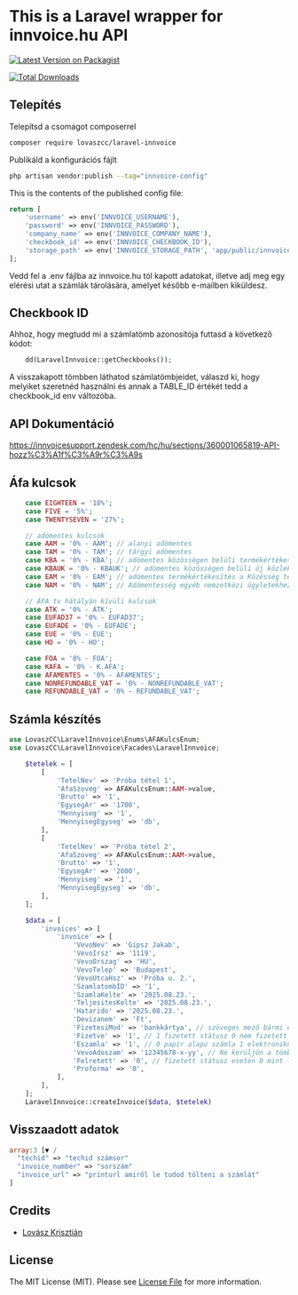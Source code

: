 # This is a Laravel wrapper for innvoice.hu API

[![Latest Version on Packagist](https://img.shields.io/packagist/v/lovaszcc/laravel-innvoice.svg?style=flat-square)](https://packagist.org/packages/lovaszcc/laravel-innvoice)

[![Total Downloads](https://img.shields.io/packagist/dt/lovaszcc/laravel-innvoice.svg?style=flat-square)](https://packagist.org/packages/lovaszcc/laravel-innvoice)

## Telepítés

Telepítsd a csomagot composerrel

```bash
composer require lovaszcc/laravel-innvoice
```

Publikáld a konfigurációs fájlt

```bash
php artisan vendor:publish --tag="innvoice-config"
```

This is the contents of the published config file:

```php
return [
    'username' => env('INNVOICE_USERNAME'),
    'password' => env('INNVOICE_PASSWORD'),
    'company_name' => env('INNVOICE_COMPANY_NAME'),
    'checkbook_id' => env('INNVOICE_CHECKBOOK_ID'),
    'storage_path' => env('INNVOICE_STORAGE_PATH', 'app/public/innvoice'),
];
```

Vedd fel a .env fájlba az innvoice.hu tól kapott adatokat, illetve adj meg egy elérési utat a számlák tárolására, amelyet később e-mailben kiküldesz.

## Checkbook ID

Ahhoz, hogy megtudd mi a számlatömb azonosítója futtasd a következő kódot:

```php
    dd(LaravelInnvoice::getCheckbooks());
```

A visszakapott tömbben láthatod számlatömbjeidet, válaszd ki, hogy melyiket szeretnéd használni és annak a TABLE_ID értékét tedd a checkbook_id env változóba.

## API Dokumentáció

https://innvoicesupport.zendesk.com/hc/hu/sections/360001065819-API-hozz%C3%A1f%C3%A9r%C3%A9s

## Áfa kulcsok

```php
    case EIGHTEEN = '18%';
    case FIVE = '5%';
    case TWENTYSEVEN = '27%';

    // adómentes kulcsok
    case AAM = '0% - AAM'; // alanyi adómentes
    case TAM = '0% - TAM'; // tárgyi adómentes
    case KBA = '0% - KBA'; // adómentes közösségen belüli termékértékesítés
    case KBAUK = '0% - KBAUK'; // adómentes közösségen belüli új közlekedési eszköz értékesítés
    case EAM = '0% - EAM'; // adómentes termékértékesítés a Közésség területén kívülre
    case NAM = '0% - NAM'; // Adómentesség egyéb nemzetközi ügyletekhez

    // ÁFA tv hátályán kívüli kulcsok
    case ATK = '0% - ÁTK';
    case EUFAD37 = '0% - EUFAD37';
    case EUFADE = '0% - EUFADE';
    case EUE = '0% - EUE';
    case HO = '0% - HO';

    case FOA = '0% - FOA';
    case KAFA = '0% - K.AFA';
    case AFAMENTES = '0% - AFAMENTES';
    case NONREFUNDABLE_VAT = '0% - NONREFUNDABLE_VAT';
    case REFUNDABLE_VAT = '0% - REFUNDABLE_VAT';
```

## Számla készítés

```php
use LovaszCC\LaravelInnvoice\Enums\AFAKulcsEnum;
use LovaszCC\LaravelInnvoice\Facades\LaravelInnvoice;

    $tetelek = [
        [
            'TetelNev' => 'Próba tétel 1',
            'AfaSzoveg' => AFAKulcsEnum::AAM->value,
            'Brutto' => '1',
            'EgysegAr' => '1700',
            'Mennyiseg' => '1',
            'MennyisegEgyseg' => 'db',
        ],
        [
            'TetelNev' => 'Próba tétel 2',
            'AfaSzoveg' => AFAKulcsEnum::AAM->value,
            'Brutto' => '1',
            'EgysegAr' => '2600',
            'Mennyiseg' => '1',
            'MennyisegEgyseg' => 'db',
        ],
    ];

    $data = [
        'invoices' => [
            'invoice' => [
                'VevoNev' => 'Gipsz Jakab',
                'VevoIrsz' => '1119',
                'VevoOrszag' => 'HU',
                'VevoTelep' => 'Budapest',
                'VevoUtcaHsz' => 'Próba u. 2.',
                'SzamlatombID' => '1',
                'SzamlaKelte' => '2025.08.23.',
                'TeljesitesKelte' => '2025.08.23.',
                'Hatarido' => '2025.08.23.',
                'Devizanem' => 'Ft',
                'FizetesiMod' => 'bankkártya', // szöveges mező bármi értéke lehet
                'Fizetve' => '1', // 1 fizetett státusz 0 nem fizetett státusz
                'Eszamla' => '1', // 0 papír alapú számla 1 elektronikus számla
                'VevoAdoszam' => '12345678-x-yy', // Ne kerüljön a tömbbe ha magánszemély
                'Felretett' => '0', // fizetett státusz esetén 0 mint lezárt számla 1 esetén "piszkozat"
                'Proforma' => '0',
            ],
        ],
    ];
    LaravelInnvoice::createInvoice($data, $tetelek)
```

## Visszaadott adatok

```php
array:3 [▼ /
  "techid" => "techid számsor"
  "invoice_number" => "sorszám"
  "invoice_url" => "printurl amiről le tudod tölteni a számlát"
]
```

## Credits

-   [Lovász Krisztián](https://github.com/LovaszCC)

## License

The MIT License (MIT). Please see [License File](LICENSE.md) for more information.
